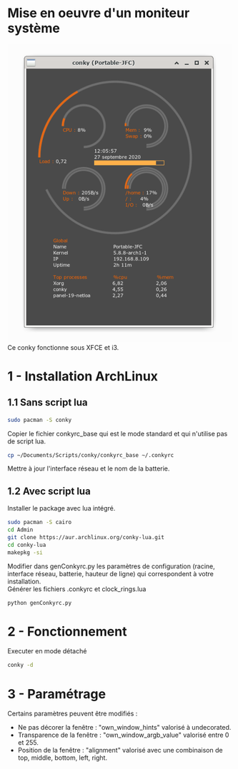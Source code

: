 # Mise en oeuvre d'un moniteur système

![conky](/conky.png)
Ce conky fonctionne sous XFCE et i3.

# 1 - Installation ArchLinux

## 1.1 Sans script lua
```sh
sudo pacman -S conky
```
Copier le fichier conkyrc_base qui est le mode standard et qui n'utilise pas de script lua.
```sh
cp ~/Documents/Scripts/conky/conkyrc_base ~/.conkyrc
```
Mettre à jour l'interface réseau et le nom de la batterie.

## 1.2 Avec script lua
Installer le package avec lua intégré.
```sh
sudo pacman -S cairo
cd Admin
git clone https://aur.archlinux.org/conky-lua.git 
cd conky-lua
makepkg -si
```
Modifier dans genConkyrc.py les paramètres de configuration (racine, interface réseau, batterie, hauteur de ligne) qui correspondent à votre installation.   
Générer les fichiers .conkyrc et clock_rings.lua
```sh
python genConkyrc.py
```

# 2 - Fonctionnement
Executer en mode détaché
```sh
conky -d
```

# 3 - Paramétrage
Certains paramètres peuvent être modifiés :
* Ne pas décorer la fenêtre : "own_window_hints" valorisé à undecorated.
* Transparence de la fenêtre : "own_window_argb_value" valorisé entre 0 et 255.
* Position de la fenêtre : "alignment" valorisé avec une combinaison de 
top, middle, bottom, left, right.
